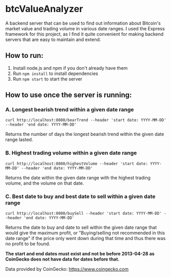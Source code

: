 # btcValueAnalyzer

A backend server that can be used to find out information about Bitcoin's market value and trading volume in various date ranges. I used the Express framework for this project, as I find it quite convenient for making backend servers that are easy to maintain and extend.

## How to run:
1. Install node.js and npm if you don't already have them
2. Run `npm install` to install dependencies
3. Run `npm start` to start the server

## How to use once the server is running:

### A. Longest bearish trend within a given date range
`curl http://localhost:8080/bearTrend --header 'start date: YYYY-MM-DD' --header 'end date: YYYY-MM-DD'`

Returns the number of days the longest bearish trend within the given date range lasted.

### B. Highest trading volume within a given date range
`curl http://localhost:8080/highestVolume --header 'start date: YYYY-MM-DD' --header 'end date: YYYY-MM-DD'`

Returns the date within the given date range with the highest trading volume, and the volume on that date.

### C. Best date to buy and best date to sell within a given date range
`curl http://localhost:8080/buySell --header 'start date: YYYY-MM-DD' --header 'end date: YYYY-MM-DD'`

Returns the date to buy and date to sell within the given date range that would give the maximum profit, or "Buying/selling not recommended in this date range"
if the price only went down during that time and thus there was no profit to be found.


**The start and end dates must exist and not be before 2013-04-28 as CoinGecko does not have data for dates before that.**

Data provided by CoinGecko: https://www.coingecko.com
